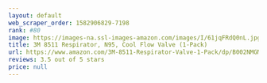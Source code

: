 ```yaml
---
layout: default 
﻿web_scraper_order: 1582906829-7198
rank: #80
image: https://images-na.ssl-images-amazon.com/images/I/61jqFRdQ0nL.jpg
title: 3M 8511 Respirator, N95, Cool Flow Valve (1-Pack)
url: https://www.amazon.com/3M-8511-Respirator-Valve-1-Pack/dp/B002NMGMDW/ref=zg_mw_hi_80?_encoding=UTF8&psc=1&refRID=DCHN01BKZ4RN4FT7PJ7H
reviews: 3.5 out of 5 stars
price: null
---
```

